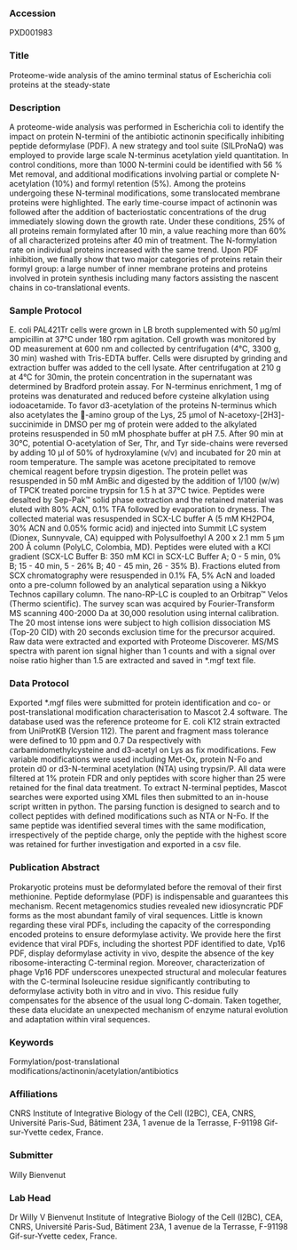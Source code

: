 ### Accession
PXD001983

### Title
Proteome-wide analysis of the amino terminal status of Escherichia coli proteins at the steady-state

### Description
A proteome-wide analysis was performed in Escherichia coli to identify the impact on protein N-termini of the antibiotic actinonin specifically inhibiting peptide deformylase (PDF). A new strategy and tool suite (SILProNaQ) was employed to provide large scale N-terminus acetylation yield quantitation. In control conditions, more than 1000 N-termini could be identified with 56 % Met removal, and additional modifications involving partial or complete N-acetylation (10%) and formyl retention (5%). Among the proteins undergoing these N-terminal modifications, some translocated membrane proteins were highlighted. The early time-course impact of actinonin was followed after the addition of bacteriostatic concentrations of the drug immediately slowing down the growth rate. Under these conditions, 25% of all proteins remain formylated after 10 min, a value reaching more than 60% of all characterized proteins after 40 min of treatment. The N-formylation rate on individual proteins increased with the same trend. Upon PDF inhibition, we finally show that two major categories of proteins retain their formyl group: a large number of inner membrane proteins and proteins involved in protein synthesis including many factors assisting the nascent chains in co-translational events.

### Sample Protocol
E. coli PAL421Tr cells were grown in LB broth supplemented with 50 µg/ml ampicillin at 37°C under 180 rpm agitation. Cell growth was monitored by OD measurement at 600 nm and collected by centrifugation (4°C, 3300 g, 30 min) washed with Tris-EDTA buffer. Cells were disrupted by grinding and extraction buffer was added to the cell lysate. After centrifugation at 210 g at 4°C for 30min, the protein concentration in the supernatant was determined by Bradford protein assay. For N-terminus enrichment, 1 mg of proteins was denaturated and reduced before cysteine alkylation using iodoacetamide. To favor d3-acetylation of the proteins N-terminus which also acetylates the -amino group of the Lys, 25 µmol of N-acetoxy-[2H3]-succinimide in DMSO per mg of protein were added to the alkylated proteins resuspended in 50 mM phosphate buffer at pH 7.5. After 90 min at 30°C, potential O-acetylation of Ser, Thr, and Tyr side-chains were reversed by adding 10 µl of 50% of hydroxylamine (v/v) and incubated for 20 min at room temperature. The sample was acetone precipitated to remove chemical reagent before trypsin digestion. The protein pellet was resuspended in 50 mM AmBic and digested by the addition of 1/100 (w/w) of TPCK treated porcine trypsin for 1.5 h at 37°C twice. Peptides were desalted by Sep-Pak™ solid phase extraction and the retained material was eluted with 80% ACN, 0.1% TFA followed by evaporation to dryness. The collected material was resuspended in SCX-LC buffer A (5 mM KH2PO4, 30% ACN and 0.05% formic acid) and injected into Summit LC system (Dionex, Sunnyvale, CA) equipped with Polysulfoethyl A 200 x 2.1 mm 5 µm 200 Å column (PolyLC, Colombia, MD). Peptides were eluted with a KCl gradient (SCX-LC Buffer B: 350 mM KCl in SCX-LC Buffer A; 0 - 5 min, 0% B; 15 - 40 min, 5 - 26% B; 40 - 45 min, 26 - 35% B). Fractions eluted from SCX chromatography were resuspended in 0.1% FA, 5% AcN and loaded onto a pre-column followed by an analytical separation using a Nikkyo Technos capillary column. The nano-RP-LC is coupled to an Orbitrap™ Velos (Thermo scientific). The survey scan was acquired by Fourier-Transform MS scanning 400-2000 Da at 30,000 resolution using internal calibration. The 20 most intense ions  were subject to high collision dissociation MS (Top-20 CID) with 20 seconds exclusion time for the precursor acquired. Raw data were extracted and exported with Proteome Discoverer. MS/MS spectra with parent ion signal higher than 1 counts and with a signal over noise ratio higher than 1.5 are extracted and saved in *.mgf text file.

### Data Protocol
Exported *.mgf files were submitted for protein identification and co- or post-translational modification characterisation to Mascot 2.4 software. The database used was the reference proteome for E. coli K12 strain extracted from UniProtKB (Version 112). The parent and fragment mass tolerance were defined to 10 ppm and 0.7 Da respectively with carbamidomethylcysteine and d3-acetyl on Lys as fix modifications. Few variable modifications were used including Met-Ox, protein N-Fo and protein d0 or d3-N-terminal acetylation (NTA) using trypsin/P. All data were filtered at 1% protein FDR and only peptides with score higher than 25 were retained for the final data treatment. To extract N-terminal peptides, Mascot searches were exported using XML files then submitted to an in-house script written in python. The parsing function is designed to search and to collect peptides with defined modifications such as NTA or N-Fo. If the same peptide was identified several times with the same modification, irrespectively of the peptide charge, only the peptide with the highest score was retained for further investigation and exported in a csv file.

### Publication Abstract
Prokaryotic proteins must be deformylated before the removal of their first methionine. Peptide deformylase (PDF) is indispensable and guarantees this mechanism. Recent metagenomics studies revealed new idiosyncratic PDF forms as the most abundant family of viral sequences. Little is known regarding these viral PDFs, including the capacity of the corresponding encoded proteins to ensure deformylase activity. We provide here the first evidence that viral PDFs, including the shortest PDF identified to date, Vp16 PDF, display deformylase activity in vivo, despite the absence of the key ribosome-interacting C-terminal region. Moreover, characterization of phage Vp16 PDF underscores unexpected structural and molecular features with the C-terminal Isoleucine residue significantly contributing to deformylase activity both in vitro and in vivo. This residue fully compensates for the absence of the usual long C-domain. Taken together, these data elucidate an unexpected mechanism of enzyme natural evolution and adaptation within viral sequences.

### Keywords
Formylation/post-translational modifications/actinonin/acetylation/antibiotics

### Affiliations
CNRS
Institute of Integrative Biology of the Cell (I2BC), CEA, CNRS, Université Paris-Sud, Bâtiment 23A, 1 avenue de la Terrasse, F-91198 Gif-sur-Yvette cedex, France.

### Submitter
Willy Bienvenut

### Lab Head
Dr Willy V Bienvenut
Institute of Integrative Biology of the Cell (I2BC), CEA, CNRS, Université Paris-Sud, Bâtiment 23A, 1 avenue de la Terrasse, F-91198 Gif-sur-Yvette cedex, France.


